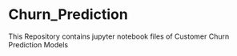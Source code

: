 # Churn_Prediction

This Repository contains jupyter notebook files of Customer Churn Prediction Models

